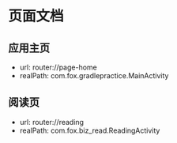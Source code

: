 # 页面文档

## 应用主页 
- url: router://page-home 
- realPath: com.fox.gradlepractice.MainActivity 

## 阅读页 
- url: router://reading 
- realPath: com.fox.biz_read.ReadingActivity 


